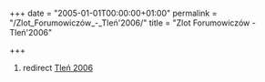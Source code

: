 +++
date = "2005-01-01T00:00:00+01:00"
permalink = "/Zlot_Forumowiczów_-_Tleń'2006/"
title = "Zlot Forumowiczów - Tleń'2006"

+++

1.  redirect [Tleń 2006](/Tleń_2006 "wikilink")
